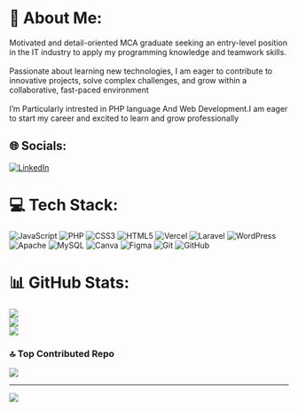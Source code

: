 # 💫 About Me:
Motivated and detail-oriented MCA graduate seeking an entry-level position in the IT industry to apply my programming knowledge and teamwork skills.<br><br>Passionate about learning new technologies, I am eager to contribute to innovative projects, solve complex challenges, and grow within a collaborative, fast-paced environment<br><br>I’m Particularly intrested in PHP language And Web Development.I am eager to start my career and excited to learn and grow professionally


## 🌐 Socials:
[![LinkedIn](https://img.shields.io/badge/LinkedIn-%230077B5.svg?logo=linkedin&logoColor=white)](https://linkedin.com/in/https:/jaydeep-sosa006) 

# 💻 Tech Stack:
![JavaScript](https://img.shields.io/badge/javascript-%23323330.svg?style=for-the-badge&logo=javascript&logoColor=%23F7DF1E) ![PHP](https://img.shields.io/badge/php-%23777BB4.svg?style=for-the-badge&logo=php&logoColor=white) ![CSS3](https://img.shields.io/badge/css3-%231572B6.svg?style=for-the-badge&logo=css3&logoColor=white) ![HTML5](https://img.shields.io/badge/html5-%23E34F26.svg?style=for-the-badge&logo=html5&logoColor=white) ![Vercel](https://img.shields.io/badge/vercel-%23000000.svg?style=for-the-badge&logo=vercel&logoColor=white) ![Laravel](https://img.shields.io/badge/laravel-%23FF2D20.svg?style=for-the-badge&logo=laravel&logoColor=white) ![WordPress](https://img.shields.io/badge/WordPress-%23117AC9.svg?style=for-the-badge&logo=WordPress&logoColor=white) ![Apache](https://img.shields.io/badge/apache-%23D42029.svg?style=for-the-badge&logo=apache&logoColor=white) ![MySQL](https://img.shields.io/badge/mysql-4479A1.svg?style=for-the-badge&logo=mysql&logoColor=white) ![Canva](https://img.shields.io/badge/Canva-%2300C4CC.svg?style=for-the-badge&logo=Canva&logoColor=white) ![Figma](https://img.shields.io/badge/figma-%23F24E1E.svg?style=for-the-badge&logo=figma&logoColor=white) ![Git](https://img.shields.io/badge/git-%23F05033.svg?style=for-the-badge&logo=git&logoColor=white) ![GitHub](https://img.shields.io/badge/github-%23121011.svg?style=for-the-badge&logo=github&logoColor=white)
# 📊 GitHub Stats:
![](https://github-readme-stats.vercel.app/api?username=jaydeep-sosa&theme=dark&hide_border=false&include_all_commits=false&count_private=false)<br/>
![](https://github-readme-streak-stats.herokuapp.com/?user=jaydeep-sosa&theme=dark&hide_border=false)<br/>
![](https://github-readme-stats.vercel.app/api/top-langs/?username=jaydeep-sosa&theme=dark&hide_border=false&include_all_commits=false&count_private=false&layout=compact)

### 🔝 Top Contributed Repo
![](https://github-contributor-stats.vercel.app/api?username=jaydeep-sosa&limit=5&theme=dark&combine_all_yearly_contributions=true)

---
[![](https://visitcount.itsvg.in/api?id=jaydeep-sosa&icon=0&color=0)](https://visitcount.itsvg.in)

<!-- Proudly created with GPRM ( https://gprm.itsvg.in ) -->

